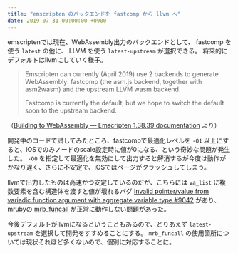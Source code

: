 ```yaml
---
title: "emscripten のバックエンドを fastcomp から llvm へ"
date: 2019-07-31 00:00:00 +0900
---
```


emscriptenでは現在、WebAssembly出力のバックエンドとして、 fastcomp を使う `latest` の他に、 LLVM を使う `latest-upstream` が選択できる。
将来的にデフォルトはllvmにしていく様子。

>Emscripten can currently (April 2019) use 2 backends to generate WebAssembly: fastcomp (the asm.js backend, together with asm2wasm) and the upstream LLVM wasm backend.
>
>Fastcomp is currently the default, but we hope to switch the default soon to the upstream backend.

（[Building to WebAssembly — Emscripten 1.38.39 documentation](https://emscripten.org/docs/compiling/WebAssembly.html#backends) より）

開発中のコードで試してみたところ、fastcompで最適化レベルを `-O1` 以上にすると、iOSでのみノードのscale設定時に値が0になる、という奇妙な問題が発生した。
 `-O0` を指定して最適化を無効にして出力すると解消するが今度は動作がかなり遅く、さらに不安定で、iOSではページがクラッシュしてしまう。

llvmで出力したものは高速かつ安定しているのだが、こちらには `va_list` に複数要素を含む構造体を渡すと値が壊れるバグ
[Invalid pointer/value from variadic function argument with aggregate variable type #9042](https://github.com/emscripten-core/emscripten/issues/9042)
があり、mrubyの
[mrb_funcall](https://github.com/mruby/mruby/blob/2.0.1/src/vm.c#L384)
が正常に動作しない問題があった。

今後デフォルトがllvmになるということもあるので、とりあえず `latest-upstream` を選択して開発をすすめることにする。
`mrb_funcall` の使用箇所については現状それほど多くないので、個別に対応することに。
